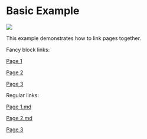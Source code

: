 # Basic Example

![](https://images.unsplash.com/photo-1581888227599-779811939961?ixlib=rb-1.2.1&ixid=eyJhcHBfaWQiOjEyMDd9&auto=format&fit=crop&w=800&h=500&q=80)

This example demonstrates how to link pages together.

Fancy block links:

<a class="page" href="Page 1.md">Page 1</a>

<a class="page" href="Page 2.md">Page 2</a>

<a class="page" href="Page 3">Page 3</a>

Regular links:

[Page 1.md]()

[Page 2.md]()

[Page 3]()
